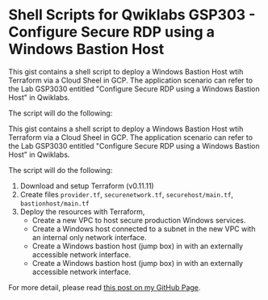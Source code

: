 Shell Scripts for Qwiklabs GSP303 - Configure Secure RDP using a Windows Bastion Host
=====================================================================================

This gist contains a shell script to deploy a Windows Bastion Host wtih Terraform via a Cloud Sheel in GCP. The application scenario can refer to the Lab GSP3030 entitled "Configure Secure RDP using a Windows Bastion Host" in Qwiklabs.

The script will do the following:

This gist contains a shell script to deploy a Windows Bastion Host wtih Terraform via a Cloud Sheel in GCP. The application scenario can refer to the Lab GSP3030 entitled "Configure Secure RDP using a Windows Bastion Host" in Qwiklabs.

The script will do the following:
1. Download and setup Terraform (v0.11.11)
2. Create files `provider.tf`, `securenetwork.tf`, `securehost/main.tf`, `bastionhost/main.tf`
3. Deploy the resources with Terraform,
    - Create a new VPC to host secure production Windows services.
    - Create a Windows host connected to a subnet in the new VPC with an internal only network interface.
    - Create a Windows bastion host (jump box) in with an externally accessible network interface.
    - Create a Windows bastion host (jump box) in with an externally accessible network interface.
    
For more detail, please read [this post on my GitHub Page](https://chriskyfung.github.io/blog/qwiklabs/Configure-Windows-Bastion-Host-with-Terraform-on-GCP).